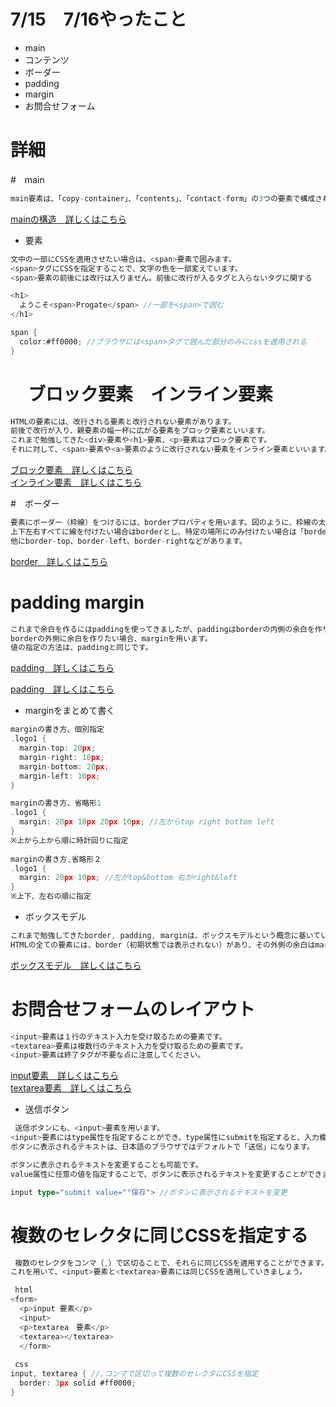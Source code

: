 # 7/15　7/16やったこと

- main
- コンテンツ
- ボーダー
- padding
- margin
- お問合せフォーム

# 詳細
#　main
```go
main要素は、「copy-container」、「contents」、「contact-form」の3つの要素で構成されています。
```
<a href="https://prog-8.com/html/study/1/18#/57">mainの構造　詳しくはこちら</a><br>

- <span>要素
```go
文中の一部にCSSを適用させたい場合は、<span>要素で囲みます。
<span>タグにCSSを指定することで、文字の色を一部変えています。
<span>要素の前後には改行は入りません。前後に改行が入るタグと入らないタグに関する
```
  
```go
<h1>
  ようこそ<span>Progate</span> //一部を<span>で囲む
</h1>

span {
  color:#ff0000; //ブラウザには<span>タグで囲んだ部分のみにcssを適用される
}
```
  
# 　ブロック要素　インライン要素
```go
HTMLの要素には、改行される要素と改行されない要素があります。
前後で改行が入り、親要素の幅一杯に広がる要素をブロック要素といいます。
これまで勉強してきた<div>要素や<h1>要素、<p>要素はブロック要素です。
それに対して、<span>要素や<a>要素のように改行されない要素をインライン要素といいます。
```
  
<a href="https://developer.mozilla.org/ja/docs/Web/HTML/Element/blockquote">ブロック要素　詳しくはこちら</a><br>
<a href="https://developer.mozilla.org/ja/docs/Web/HTML/Inline_elements">インライン要素　詳しくはこちら</a><br>

#　ボーダー
```go
要素にボーダー（枠線）をつけるには、borderプロパティを用います。図のように、枠線の太さ、種類、色を指定して使用します。
上下左右すべてに線を付けたい場合はborderとし、特定の場所にのみ付けたい場合は「border-bottom」のように、「border-方向」とします。
他にborder-top、border-left、border-rightなどがあります。
```
  
<a href="https://developer.mozilla.org/ja/docs/Web/CSS/border">border　詳しくはこちら</a><br>
  
# padding margin
```go
これまで余白を作るにはpaddingを使ってきましたが、paddingはborderの内側の余白を作ります。
borderの外側に余白を作りたい場合、marginを用います。
値の指定の方法は、paddingと同じです。
```
<a href="https://developer.mozilla.org/ja/docs/Web/CSS/padding">padding　詳しくはこちら</a><br>
  
<a href="https://developer.mozilla.org/ja/docs/Web/CSS/margin">padding　詳しくはこちら</a><br>
  
- marginをまとめて書く
```go
marginの書き方、個別指定
.logo1 {
  margin-top: 20px;
  margin-right: 10px;
  margin-bottom: 20px;
  margin-left: 10px;
}

marginの書き方、省略形1
.logo1 {
  margin: 20px 10px 20px 10px; //左からtop right bottom left
}
※上から上から順に時計回りに指定
  
marginの書き方,省略形２
.logo1 {
  margin: 20px 10px; //左がtop&bottom 右がright&left
}
※上下、左右の順に指定
```
  
- ボックスモデル
```go
これまで勉強してきたborder, padding, marginは、ボックスモデルという概念に基いています。
HTMLの全ての要素には、border（初期状態では表示されない）があり、その外側の余白はmargin, 内側の余白はpaddingです。
```
<a href="https://developer.mozilla.org/ja/docs/Learn/CSS/Building_blocks/The_box_model">ボックスモデル　詳しくはこちら</a><br>

  
# お問合せフォームのレイアウト
```go
<input>要素は１行のテキスト入力を受け取るための要素です。
<textarea>要素は複数行のテキスト入力を受け取るための要素です。
<input>要素は終了タグが不要な点に注意してください。
```
  
<a href="https://developer.mozilla.org/ja/docs/Web/HTML/Element/input">input要素　詳しくはこちら</a><br>
<a href="https://developer.mozilla.org/ja/docs/Web/HTML/Element/textarea">textarea要素　詳しくはこちら</a><br>
 
- 送信ボタン
```go
 送信ボタンにも、<input>要素を用います。
<input>要素にはtype属性を指定することができ、type属性にsubmitを指定すると、入力欄ではなく送信ボタンになります。
ボタンに表示されるテキストは、日本語のブラウザではデフォルトで「送信」になります。
```
 
```go
ボタンに表示されるテキストを変更することも可能です。
value属性に任意の値を指定することで、ボタンに表示されるテキストを変更することができます。
```
```go 
input type="submit value=""保存"> //ボタンに表示されるテキストを変更
```

# 複数のセレクタに同じCSSを指定する
```go 
 複数のセレクタをコンマ（,）で区切ることで、それらに同じCSSを適用することができます。
これを用いて、<input>要素と<textarea>要素には同じCSSを適用していきましょう。
```
```go 
 html
<form>
  <p>input 要素</p>
  <input>
  <p>textarea　要素</p>
  <textarea></textarea>
  </form>
  
 css
input, textarea { //,コンマで区切って複数のセレクタにCSSを指定
  border: 3px solid #ff0000;
}
```

  
